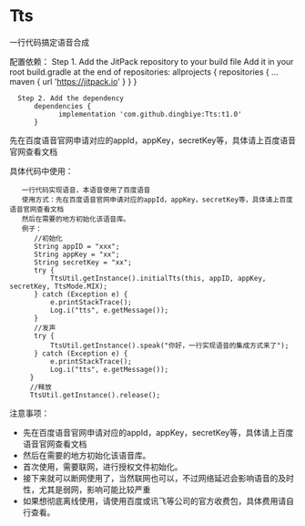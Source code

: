 # Tts
一行代码搞定语音合成

配置依赖：
      Step 1. Add the JitPack repository to your build file
      Add it in your root build.gradle at the end of repositories:
        allprojects {
            repositories {
              ...
              maven { url 'https://jitpack.io' }
            }
        }

      Step 2. Add the dependency
          dependencies {
                implementation 'com.github.dingbiye:Tts:t1.0'
          }

先在百度语音官网申请对应的appId，appKey，secretKey等，具体请上百度语音官网查看文档

具体代码中使用：
    
       一行代码实现语音，本语音使用了百度语音
       使用方式：先在百度语音官网申请对应的appId，appKey，secretKey等，具体请上百度语音官网查看文档
       然后在需要的地方初始化该语音库。
       例子：
          //初始化
          String appID = "xxx";
          String appKey = "xx";
          String secretKey = "xx";
          try {
              TtsUtil.getInstance().initialTts(this, appID, appKey, secretKey, TtsMode.MIX);
          } catch (Exception e) {
              e.printStackTrace();
              Log.i("tts", e.getMessage());
          }
          //发声
          try {
              TtsUtil.getInstance().speak("你好，一行实现语音的集成方式来了");
          } catch (Exception e) {
              e.printStackTrace();
              Log.i("tts", e.getMessage());
         }
         //释放
         TtsUtil.getInstance().release();
         
注意事项：
  
 *  先在百度语音官网申请对应的appId，appKey，secretKey等，具体请上百度语音官网查看文档
 *  然后在需要的地方初始化该语音库。
 *  首次使用，需要联网，进行授权文件初始化。
 *  接下来就可以断网使用了，当然联网也可以，不过网络延迟会影响语音的及时性，尤其是弱网，影响可能比较严重
 *  如果想彻底离线使用，请使用百度或讯飞等公司的官方收费包，具体费用请自行查看。
 
 
